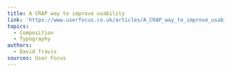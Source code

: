 ```yaml
---
title: A CRAP way to improve usability
link: 'https://www.userfocus.co.uk/articles/A_CRAP_way_to_improve_usability.html'
topics:
  - Composition
  - Typography
authors:
  - David Travis
sources: User Focus
---
```

